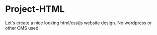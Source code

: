 # Project-HTML
Let's create a nice looking html/css/js website design. No wordpress or other CMS used.
